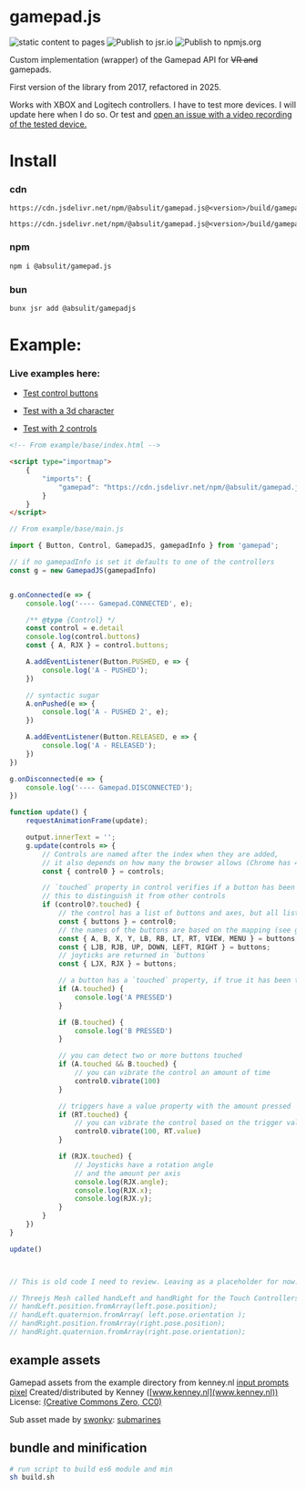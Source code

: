 # gamepad.js

![static content to pages](https://github.com/absulit/gamepad.js/actions/workflows/static.yml/badge.svg)
![Publish to jsr.io](https://github.com/absulit/gamepad.js/actions/workflows/jsr_publish.yml/badge.svg)
![Publish to npmjs.org](https://github.com/absulit/gamepad.js/actions/workflows/npm_publish.yml/badge.svg)

Custom implementation (wrapper) of the Gamepad API for ~~VR and~~ gamepads.

First version of the library from 2017, refactored in 2025.

Works with XBOX and Logitech controllers. I have to test more devices. I will update here when I do so. Or test and [open an issue with a video recording of the tested device.](https://github.com/Absulit/gamepad.js/issues)

# Install

### cdn

```
https://cdn.jsdelivr.net/npm/@absulit/gamepad.js@<version>/build/gamepad.min.js

https://cdn.jsdelivr.net/npm/@absulit/gamepad.js@<version>/build/gamepad.module.js
```

### npm
```sh
npm i @absulit/gamepad.js
```
### bun
```sh
bunx jsr add @absulit/gamepadjs
```

# Example:

### Live examples here:
- [Test control buttons](https://absulit.github.io/gamepad.js/example/base/)

- [Test with a 3d character](https://absulit.github.io/gamepad.js/example/character/)

- [Test with 2 controls](https://absulit.github.io/gamepad.js/example/controls/)


```html
<!-- From example/base/index.html -->

<script type="importmap">
    {
        "imports": {
            "gamepad": "https://cdn.jsdelivr.net/npm/@absulit/gamepad.js@<version>/build/gamepad.min.js",
        }
    }
</script>
```

```javascript
// From example/base/main.js

import { Button, Control, GamepadJS, gamepadInfo } from 'gamepad';

// if no gamepadInfo is set it defaults to one of the controllers
const g = new GamepadJS(gamepadInfo)


g.onConnected(e => {
    console.log('---- Gamepad.CONNECTED', e);

    /** @type {Control} */
    const control = e.detail
    console.log(control.buttons)
    const { A, RJX } = control.buttons;

    A.addEventListener(Button.PUSHED, e => {
        console.log('A - PUSHED');
    })

    // syntactic sugar
    A.onPushed(e => {
        console.log('A - PUSHED 2', e);
    })

    A.addEventListener(Button.RELEASED, e => {
        console.log('A - RELEASED');
    })
})

g.onDisconnected(e => {
    console.log('---- Gamepad.DISCONNECTED');
})

function update() {
    requestAnimationFrame(update);

    output.innerText = '';
    g.update(controls => {
        // Controls are named after the index when they are added,
        // it also depends on how many the browser allows (Chrome has 4 slots)
        const { control0 } = controls;

        // `touched` property in control verifies if a button has been clicked on it
        // this to distinguish it from other controls
        if (control0?.touched) {
            // the control has a list of buttons and axes, but all listed as buttons
            const { buttons } = control0;
            // the names of the buttons are based on the mapping (see gamepadMapping.js)
            const { A, B, X, Y, LB, RB, LT, RT, VIEW, MENU } = buttons;
            const { LJB, RJB, UP, DOWN, LEFT, RIGHT } = buttons;
            // joyticks are returned in `buttons`
            const { LJX, RJX } = buttons;

            // a button has a `touched` property, if true it has been touched
            if (A.touched) {
                console.log('A PRESSED')
            }

            if (B.touched) {
                console.log('B PRESSED')
            }

            // you can detect two or more buttons touched
            if (A.touched && B.touched) {
                // you can vibrate the control an amount of time
                control0.vibrate(100)
            }

            // triggers have a value property with the amount pressed
            if (RT.touched) {
                // you can vibrate the control based on the trigger value
                control0.vibrate(100, RT.value)
            }

            if (RJX.touched) {
                // Joysticks have a rotation angle
                // and the amount per axis
                console.log(RJX.angle);
                console.log(RJX.x);
                console.log(RJX.y);
            }
        }
    })
}

update()



// This is old code I need to review. Leaving as a placeholder for now.

// Threejs Mesh called handLeft and handRight for the Touch Controllers hands
// handLeft.position.fromArray(left.pose.position);
// handLeft.quaternion.fromArray( left.pose.orientation );
// handRight.position.fromArray(right.pose.position);
// handRight.quaternion.fromArray(right.pose.orientation);

```

## example assets

Gamepad assets from the example directory from kenney.nl
[input prompts pixel](https://kenney.nl/assets/input-prompts-pixel-16)
Created/distributed by Kenney ([www.kenney.nl](www.kenney.nl))
License: [(Creative Commons Zero, CC0)](https://creativecommons.org/publicdomain/zero/1.0/)


Sub asset made by [swonky](https://opengameart.org/users/zwonky):
[submarines](https://opengameart.org/content/submarines-in-arne16)

## bundle and minification

```sh
# run script to build es6 module and min
sh build.sh
```
